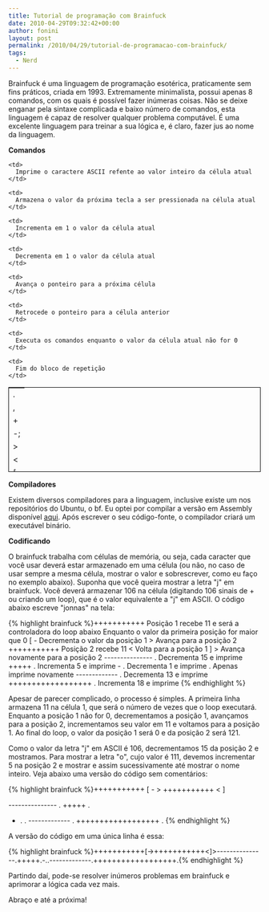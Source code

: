 ```yaml
---
title: Tutorial de programação com Brainfuck
date: 2010-04-29T09:32:42+00:00
author: fonini
layout: post
permalink: /2010/04/29/tutorial-de-programacao-com-brainfuck/
tags:
  - Nerd
---
```

Brainfuck é uma linguagem de programação esotérica, praticamente sem fins práticos, criada em 1993. Extremamente minimalista, possui apenas 8 comandos, com os quais é possível fazer inúmeras coisas. Não se deixe enganar pela sintaxe complicada e baixo número de comandos, esta linguagem é capaz de resolver qualquer problema computável. É uma excelente linguagem para treinar a sua lógica e, é claro, fazer jus ao nome da linguagem.

**Comandos**

<table border="0" cellpadding="1" cellspacing="1" style="width: 100%; height: 169px; border:1px solid #000">
  <tr>
    <td>
      .
    </td>
    
    <td>
      Imprime o caractere ASCII refente ao valor inteiro da célula atual
    </td>
  </tr>
  
  <tr>
    <td>
      ,
    </td>
    
    <td>
      Armazena o valor da próxima tecla a ser pressionada na célula atual
    </td>
  </tr>
  
  <tr>
    <td>
      +
    </td>
    
    <td>
      Incrementa em 1 o valor da célula atual
    </td>
  </tr>
  
  <tr>
    <td>
      -;
    </td>
    
    <td>
      Decrementa em 1 o valor da célula atual
    </td>
  </tr>
  
  <tr>
    <td>
      >
    </td>
    
    <td>
      Avança o ponteiro para a próxima célula
    </td>
  </tr>
  
  <tr>
    <td>
      <
    </td>
    
    <td>
      Retrocede o ponteiro para a célula anterior
    </td>
  </tr>
  
  <tr>
    <td>
      [
    </td>
    
    <td>
      Executa os comandos enquanto o valor da célula atual não for 0
    </td>
  </tr>
  
  <tr>
    <td>
      ]
    </td>
    
    <td>
      Fim do bloco de repetição
    </td>
  </tr>
</table>

**Compiladores**

Existem diversos compiladores para a linguagem, inclusive existe um nos repositórios do Ubuntu, o bf. Eu optei por compilar a versão em Assembly disponível [aqui](http://www.muppetlabs.com/~breadbox/software/tiny/bf.asm.txt). Após escrever o seu código-fonte, o compilador criará um executável binário.

**Codificando**

O brainfuck trabalha com células de memória, ou seja, cada caracter que você usar deverá estar armazenado em uma célula (ou não, no caso de usar sempre a mesma célula, mostrar o valor e sobrescrever, como eu faço no exemplo abaixo). Suponha que você queira mostrar a letra "j" em brainfuck. Você deverá armazenar 106 na célula (digitando 106 sinais de + ou criando um loop), que é o valor equivalente a "j" em ASCII. O código abaixo escreve "jonnas" na tela:

{% highlight brainfuck %}+++++++++++ Posição 1 recebe 11 e será a controladora do loop abaixo
	Enquanto o valor da primeira posição for maior que 0
	[
	- Decrementa o valor da posição 1
	> Avança para a posição 2
	+++++++++++ Posição 2 recebe 11
	< Volta para a posição 1
	]
	> Avança novamente para a posição 2
	--------------- . Decrementa 15 e imprime
	+++++ . Incrementa 5 e imprime
	- . Decrementa 1 e imprime
	. Apenas imprime novamente
	------------- . Decrementa 13 e imprime
	++++++++++++++++++ . Incrementa 18 e imprime
{% endhighlight %}

Apesar de parecer complicado, o processo é simples. A primeira linha armazena 11 na célula 1, que será o número de vezes que o loop executará. Enquanto a posição 1 não for 0, decrementamos a posição 1, avançamos para a posição 2, incrementamos seu valor em 11 e voltamos para a posição 1. Ao final do loop, o valor da posição 1 será 0 e da posição 2 será 121.
  
Como o valor da letra "j" em ASCII é 106, decrementamos 15 da posição 2 e mostramos. Para mostrar a letra "o", cujo valor é 111, devemos incrementar 5 na posição 2 e mostrar e assim sucessivamente até mostrar o nome inteiro. Veja abaixo uma versão do código sem comentários:

{% highlight brainfuck %}+++++++++++
[
	-
	>
	+++++++++++
	<
]
>
--------------- .
+++++ .
- .
.
------------- .
++++++++++++++++++ .
{% endhighlight %}

A versão do código em uma única linha é essa:

{% highlight brainfuck %}+++++++++++[->+++++++++++<]>---------------.+++++.-..-------------.++++++++++++++++++.{% endhighlight %}

Partindo daí, pode-se resolver inúmeros problemas em brainfuck e aprimorar a lógica cada vez mais.

Abraço e até a próxima!